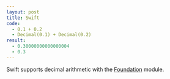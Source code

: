 ```yaml
---
layout: post
title: Swift
code:
  - 0.1 + 0.2
  - Decimal(0.1) + Decimal(0.2)
result:
  - 0.30000000000000004
  - 0.3
---
```


Swift supports decimal arithmetic with the [Foundation][1] module.

[1]: https://developer.apple.com/documentation/foundation/decimal
